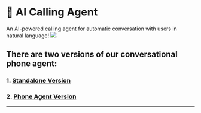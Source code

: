 # 📲 AI Calling Agent
An AI-powered calling agent for automatic conversation with users in natural language!
![](splash.jpg)

## There are two versions of our conversational phone agent:
### 1. [Standalone Version]()
### 2. [Phone Agent Version](phone_agent/README.md)

---  
